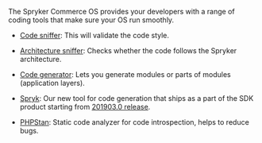 The Spryker Commerce OS provides your developers with a range of coding tools that make sure your OS run smoothly.

- [Code sniffer](https://documentation.spryker.com/docs/code-sniffer): This will validate the code style.

- [Architecture sniffer](https://documentation.spryker.com/docs/architecture-sniffer): Checks whether the code follows the Spryker architecture.

- [Code generator](https://documentation.spryker.com/docs/spryk-201903): Lets you generate modules or parts of modules (application layers).

- [Spryk](https://documentation.spryker.com/docs/spryk-201903): Our new tool for code generation that ships as a part of the SDK product starting from [201903.0 release](https://documentation.spryker.com/docs/release-notes-201903-0).

- [PHPStan](https://documentation.spryker.com/docs/phpstan-201903): Static code analyzer for code introspection, helps to reduce bugs.
